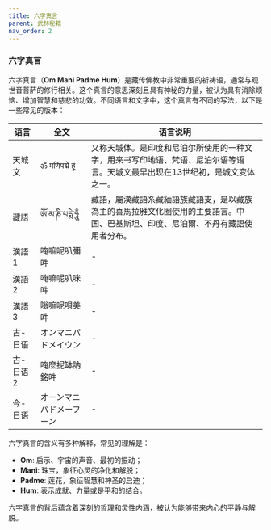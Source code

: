 ```yaml
---
title: 六字真言
parent: 武林秘籍
nav_order: 2
---
```


### 六字真言

六字真言（**Om Mani Padme Hum**）是藏传佛教中非常重要的祈祷语，通常与观世音菩萨的修行相关。这个真言的意思深刻且具有神秘的力量，被认为具有消除烦恼、增加智慧和慈悲的功效。不同语言和文字中，这个真言有不同的写法，以下是一些常见的版本：

| 语言     | 全文                           | 语言说明                                                                                   |
|----------|--------------------------------|--------------------------------------------------------------------------------------------|
| 天城文   | ॐ मणिपद्मे हूं                  | 又称天城体。是印度和尼泊尔所使用的一种文字，用来书写印地语、梵语、尼泊尔语等语言。天城文最早出现在13世纪初，是城文变体之一。 |
| 藏語     | ཨོཾ་མ་ཎི་པདྨེ་ཧཱུྃ         | 藏語，屬漢藏語系藏緬語族藏語支，是以藏族為主的喜馬拉雅文化圈使用的主要語言。中国、巴基斯坦、印度、尼泊爾、不丹有藏語使用者分布。 |
| 漢語1    | 唵嘛呢叭彌吽                    | -                                                                                          |
| 漢語2    | 唵嘛呢叭咪吽                    | -                                                                                          |
| 漢語3    | 嗡嘛呢唄美吽                    | -                                                                                          |
| 古-日语  | オンマニパドメイウン             | -                                                                                          |
| 古-日语2 | 唵麼抳缽訥銘吽                   | -                                                                                          |
| 今-日语  | オーンマニパドメーフーン          | -                                                                                          |

六字真言的含义有多种解释，常见的理解是：
- **Om**: 启示、宇宙的声音、最初的振动；
- **Mani**: 珠宝，象征心灵的净化和解脱；
- **Padme**: 莲花，象征智慧和神圣的启迪；
- **Hum**: 表示成就、力量或是平和的结合。

六字真言的背后蕴含着深刻的哲理和灵性内涵，被认为能够带来内心的平静与解脱。